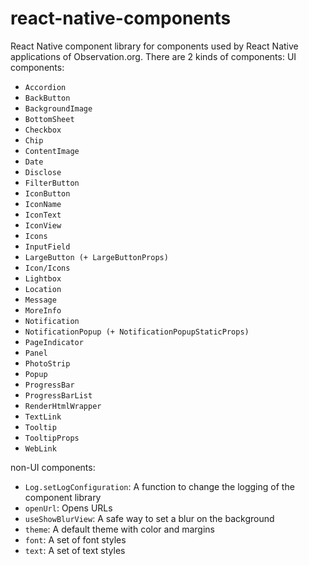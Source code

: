 # react-native-components
React Native component library for components used by React Native applications of Observation.org.
There are 2 kinds of components:
UI components: 
- `Accordion`
- `BackButton`
- `BackgroundImage`
- `BottomSheet`
- `Checkbox`
- `Chip`
- `ContentImage`
- `Date`
- `Disclose`
- `FilterButton`
- `IconButton`
- `IconName`
- `IconText`
- `IconView`
- `Icons`
- `InputField`
- `LargeButton (+ LargeButtonProps)`
- `Icon/Icons`
- `Lightbox`
- `Location`
- `Message`
- `MoreInfo`
- `Notification`
- `NotificationPopup (+ NotificationPopupStaticProps)`
- `PageIndicator`
- `Panel`
- `PhotoStrip`
- `Popup`
- `ProgressBar`
- `ProgressBarList`
- `RenderHtmlWrapper`
- `TextLink`
- `Tooltip`
- `TooltipProps`
- `WebLink`

non-UI components:
- `Log.setLogConfiguration`: A function to change the logging of the component library
- `openUrl`: Opens URLs
- `useShowBlurView`: A safe way to set a blur on the background
- `theme`: A default theme with color and margins
- `font`: A set of font styles
- `text`: A set of text styles